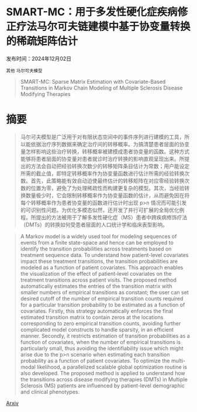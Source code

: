 # SMART-MC：用于多发性硬化症疾病修正疗法马尔可夫链建模中基于协变量转换的稀疏矩阵估计

发布时间：2024年12月02日

`其他` `马尔可夫模型`

> SMART-MC: Sparse Matrix Estimation with Covariate-Based Transitions in Markov Chain Modeling of Multiple Sclerosis Disease Modifying Therapies

# 摘要

> 马尔可夫模型是广泛用于对有限状态空间中的事件序列进行建模的工具，所以能依据治疗序列数据来确定治疗间的转移概率。为搞清楚患者层面的协变量怎样影响这些治疗转换，转移概率被建模成患者协变量的函数。这种方式能够将患者层面的协变量对患者就诊时治疗转换的影响直观呈现出来。所提出的方法会自动把经验转换次数少的转移矩阵条目估计为常数；用户能设定所需的截止值，即特定转移概率作为协变量函数进行估计所需的经验转换次数。首先，此策略能有效自动迫使最终估计的转移矩阵在对应零经验转换次数的位置为零，避免了为处理稀疏性而构建更复杂的模型。其次，当经验转换数量极少时，它会限制转移概率作为协变量函数的估计，从而避免因在将每个转移概率作为患者协变量的函数进行估计时出现 p>n 情况而可能引发的可识别性问题。为优化多模态似然，还开发了并行可扩展的全局优化例程。所提出的方法被用于了解多发性硬化症（MS）患者中跨疾病修饰疗法（DMTs）的转换如何受患者层面的人口统计学和临床表型影响。

> A Markov model is a widely used tool for modeling sequences of events from a finite state-space and hence can be employed to identify the transition probabilities across treatments based on treatment sequence data. To understand how patient-level covariates impact these treatment transitions, the transition probabilities are modeled as a function of patient covariates. This approach enables the visualization of the effect of patient-level covariates on the treatment transitions across patient visits. The proposed method automatically estimates the entries of the transition matrix with smaller numbers of empirical transitions as constant; the user can set desired cutoff of the number of empirical transition counts required for a particular transition probability to be estimated as a function of covariates. Firstly, this strategy automatically enforces the final estimated transition matrix to contain zeros at the locations corresponding to zero empirical transition counts, avoiding further complicated model constructs to handle sparsity, in an efficient manner. Secondly, it restricts estimation of transition probabilities as a function of covariates, when the number of empirical transitions is particularly small, thus avoiding the identifiability issue which might arise due to the p>n scenario when estimating each transition probability as a function of patient covariates. To optimize the multi-modal likelihood, a parallelized scalable global optimization routine is also developed. The proposed method is applied to understand how the transitions across disease modifying therapies (DMTs) in Multiple Sclerosis (MS) patients are influenced by patient-level demographic and clinical phenotypes.

[Arxiv](https://arxiv.org/abs/2412.03596)